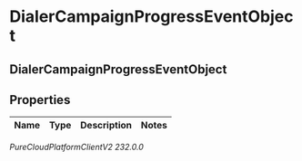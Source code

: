 # DialerCampaignProgressEventObject

## DialerCampaignProgressEventObject

## Properties

|Name | Type | Description | Notes|
|------------ | ------------- | ------------- | -------------|



_PureCloudPlatformClientV2 232.0.0_
